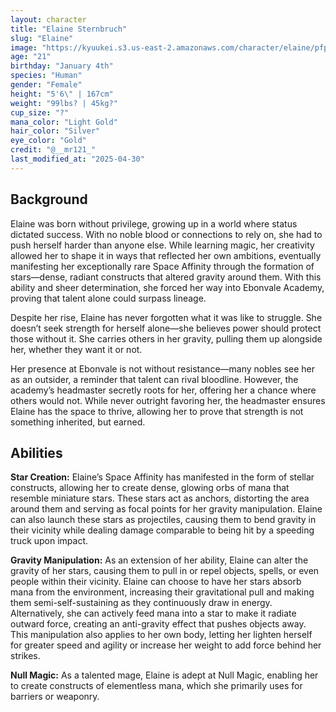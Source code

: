 ```yaml
---
layout: character
title: "Elaine Sternbruch"
slug: "Elaine"
image: "https://kyuukei.s3.us-east-2.amazonaws.com/character/elaine/pfp.png"
age: "21"
birthday: "January 4th"
species: "Human"
gender: "Female"
height: "5'6\" | 167cm"
weight: "99lbs? | 45kg?"
cup_size: "?"
mana_color: "Light Gold"
hair_color: "Silver"
eye_color: "Gold"
credit: "@__mr121_"
last_modified_at: "2025-04-30"
---
```


## Background

Elaine was born without privilege, growing up in a world where status dictated success. With no noble blood or connections to rely on, she had to push herself harder than anyone else. While learning magic, her creativity allowed her to shape it in ways that reflected her own ambitions, eventually manifesting her exceptionally rare Space Affinity through the formation of stars—dense, radiant constructs that altered gravity around them. With this ability and sheer determination, she forced her way into Ebonvale Academy, proving that talent alone could surpass lineage.

Despite her rise, Elaine has never forgotten what it was like to struggle. She doesn’t seek strength for herself alone—she believes power should protect those without it. She carries others in her gravity, pulling them up alongside her, whether they want it or not.

Her presence at Ebonvale is not without resistance—many nobles see her as an outsider, a reminder that talent can rival bloodline. However, the academy’s headmaster secretly roots for her, offering her a chance where others would not. While never outright favoring her, the headmaster ensures Elaine has the space to thrive, allowing her to prove that strength is not something inherited, but earned.

## Abilities

**Star Creation:** Elaine’s Space Affinity has manifested in the form of stellar constructs, allowing her to create dense, glowing orbs of mana that resemble miniature stars. These stars act as anchors, distorting the area around them and serving as focal points for her gravity manipulation. Elaine can also launch these stars as projectiles, causing them to bend gravity in their vicinity while dealing damage comparable to being hit by a speeding truck upon impact.

**Gravity Manipulation:** As an extension of her ability, Elaine can alter the gravity of her stars, causing them to pull in or repel objects, spells, or even people within their vicinity. Elaine can choose to have her stars absorb mana from the environment, increasing their gravitational pull and making them semi-self-sustaining as they continuously draw in energy. Alternatively, she can actively feed mana into a star to make it radiate outward force, creating an anti-gravity effect that pushes objects away. This manipulation also applies to her own body, letting her lighten herself for greater speed and agility or increase her weight to add force behind her strikes.

**Null Magic:** As a talented mage, Elaine is adept at Null Magic, enabling her to create constructs of elementless mana, which she primarily uses for barriers or weaponry.
